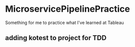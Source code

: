 # MicroservicePipelinePractice
Something for me to practice what I've learned at Tableau

## adding kotest to project for TDD
